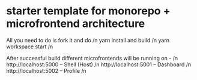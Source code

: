 # starter template for monorepo + microfrontend architecture
All you need to do is fork it and do /n
yarn install and build /n
yarn workspace <microfrontend> start /n

After successful build different microfrontends will be running on - /n
http://localhost:5000 – Shell (Host) /n
http://localhost:5001 – Dashboard /n
http://localhost:5002 – Profile /n
